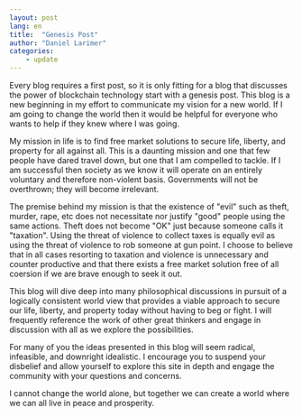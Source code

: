 ```yaml
---
layout: post
lang: en
title:  "Genesis Post"
author: "Daniel Larimer"
categories: 
    - update
---
```

Every blog requires a first post, so it is only fitting for a blog that discusses 
the power of blockchain technology start with a genesis post.  This blog is a new
beginning in my effort to communicate my vision for a new world.  If I am going
to change the world then it would be helpful for everyone who wants to help if
they knew where I was going.   

<!--more-->

My mission in life is to find free market solutions to secure life, liberty, and
property for all against all.  This is a daunting mission and one that few people
have dared travel down, but one that I am compelled to tackle.  If I am successful
then society as we know it will operate on an entirely voluntary and therefore non-violent
basis.  Governments will not be overthrown; they will become irrelevant.  

The premise behind my mission is that the existence of "evil" such as theft, murder,
rape, etc does not necessitate nor justify "good" people using the same actions.  Theft
does not become "OK" just because someone calls it "taxation".  Using the threat
of violence to collect taxes is equally evil as using the threat of violence to rob
someone at gun point.  I choose to believe that in all cases resorting to taxation 
and violence is unnecessary and counter productive and that there exists a free market
solution free of all coersion if we are brave enough to seek it out.  

This blog will dive deep into many philosophical discussions in pursuit of a
logically consistent world view that provides a viable approach to secure our life,
liberty, and property today without having to beg or fight.  I will frequently
reference the work of other great thinkers and engage in discussion with all as
we explore the possibilities. 

For many of you the ideas presented in this blog will seem radical, infeasible, and
downright idealistic.  I encourage you to suspend your disbelief and allow yourself
to explore this site in depth and engage the community with your questions and concerns. 

I cannot change the world alone, but together we can create a world where we
can all live in peace and prosperity.  
